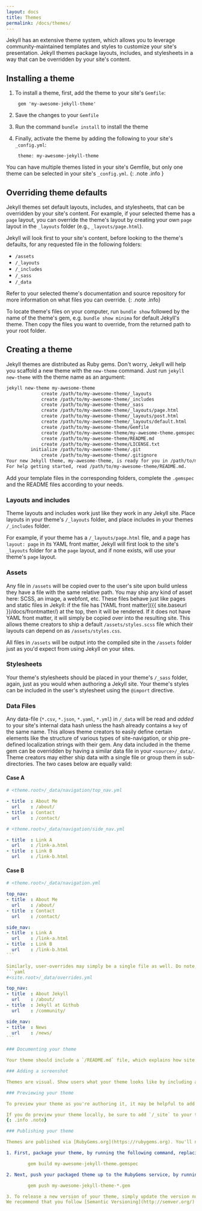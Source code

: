 ```yaml
---
layout: docs
title: Themes
permalink: /docs/themes/
---
```


Jekyll has an extensive theme system, which allows you to leverage community-maintained templates and styles to customize your site's presentation. Jekyll themes package layouts, includes, and stylesheets in a way that can be overridden by your site's content.

## Installing a theme

1. To install a theme, first, add the theme to your site's `Gemfile`:

        gem 'my-awesome-jekyll-theme'

2. Save the changes to your `Gemfile`
3. Run the command `bundle install` to install the theme
4. Finally, activate the theme by adding the following to your site's `_config.yml`:

        theme: my-awesome-jekyll-theme

You can have multiple themes listed in your site's Gemfile, but only one theme can be selected in your site's `_config.yml`.
{: .note .info }

## Overriding theme defaults

Jekyll themes set default layouts, includes, and stylesheets, that can be overridden by your site's content. For example, if your selected theme has a `page` layout, you can override the theme's layout by creating your own `page` layout in the `_layouts` folder (e.g., `_layouts/page.html`).

Jekyll will look first to your site's content, before looking to the theme's defaults, for any requested file in the following folders:

* `/assets`
* `/_layouts`
* `/_includes`
* `/_sass`
* `/_data`

Refer to your selected theme's documentation and source repository for more information on what files you can override.
{: .note .info}

To locate theme's files on your computer, run `bundle show` followed by
the name of the theme's gem, e.g. `bundle show minima` for default Jekyll's
theme. Then copy the files you want to override, from the returned path to your root folder.

## Creating a theme

Jekyll themes are distributed as Ruby gems. Don't worry, Jekyll will help you scaffold a new theme with the `new-theme` command. Just run `jekyll new-theme` with the theme name as an argument:

```sh
jekyll new-theme my-awesome-theme
             create /path/to/my-awesome-theme/_layouts
             create /path/to/my-awesome-theme/_includes
             create /path/to/my-awesome-theme/_sass
             create /path/to/my-awesome-theme/_layouts/page.html
             create /path/to/my-awesome-theme/_layouts/post.html
             create /path/to/my-awesome-theme/_layouts/default.html
             create /path/to/my-awesome-theme/Gemfile
             create /path/to/my-awesome-theme/my-awesome-theme.gemspec
             create /path/to/my-awesome-theme/README.md
             create /path/to/my-awesome-theme/LICENSE.txt
         initialize /path/to/my-awesome-theme/.git
             create /path/to/my-awesome-theme/.gitignore
Your new Jekyll theme, my-awesome-theme, is ready for you in /path/to/my-awesome-theme!
For help getting started, read /path/to/my-awesome-theme/README.md.
```

Add your template files in the corresponding folders, complete the `.gemspec` and the README files according to your needs.

### Layouts and includes

Theme layouts and includes work just like they work in any Jekyll site. Place layouts in your theme's `/_layouts` folder, and place includes in your themes `/_includes` folder.

For example, if your theme has a `/_layouts/page.html` file, and a page has `layout: page` in its YAML front matter, Jekyll will first look to the site's `_layouts` folder for a the `page` layout, and if none exists, will use your theme's `page` layout.

### Assets

Any file in `/assets` will be copied over to the user's site upon build unless they have a file with the same relative path. You may ship any kind of asset here: SCSS, an image, a webfont, etc. These files behave just like pages and static files in Jekyll: if the file has [YAML front matter]({{ site.baseurl }}/docs/frontmatter/) at the top, then it will be rendered. If it does not have YAML front matter, it will simply be copied over into the resulting site. This allows theme creators to ship a default `/assets/styles.scss` file which their layouts can depend on as `/assets/styles.css`.

All files in `/assets` will be output into the compiled site in the `/assets` folder just as you'd expect from using Jekyll on your sites.

### Stylesheets

Your theme's stylesheets should be placed in your theme's `/_sass` folder, again, just as you would when authoring a Jekyll site. Your theme's styles can be included in the user's stylesheet using the `@import` directive.

### Data Files

Any data-file (`*.csv`, `*.json`, `*.yaml`, `*.yml`) in `/_data` will be read and *added* to your site's internal data hash unless the hash already contains a `key` of the same name. This allows theme creators to easily define certain elements like the structure of various types of site-navigation, or ship pre-defined localization strings with their gem. Any data included in the theme gem can be overridden by having a similar data file in your `<source>/_data/`. Theme creators may either ship data with a single file or group them in sub-directories. The two cases below are equally valid:  

#### Case A
```yaml
# <theme.root>/_data/navigation/top_nav.yml

- title  : About Me
  url    : /about/
- title  : Contact
  url    : /contact/
```
```yaml
# <theme.root>/_data/navigation/side_nav.yml

- title  : Link A
  url    : /link-a.html
- title  : Link B
  url    : /link-b.html
```

#### Case B
````yaml
# <theme.root>/_data/navigation.yml

top_nav:
- title  : About Me
  url    : /about/
- title  : Contact
  url    : /contact/

side_nav:
- title  : Link A
  url    : /link-a.html
- title  : Link B
  url    : /link-b.html
```

Similarly, user-overrides may simply be a single file as well. Do note, that if a mapping key has been declared, it will override the entire has block within theme data even if the sub-keys are lesser in number. In the example below, the resulting `side_nav` map will contain just *one key/value* pair even if the theme shipped with two pairs. 
```yaml
#<site.root>/_data/overrides.yml

top_nav:
- title  : About Jekyll
  url    : /about/
- title  : Jekyll at Github
  url    : /community/

side_nav:
- title  : News
  url    : /news/
```

### Documenting your theme

Your theme should include a `/README.md` file, which explains how site authors can install and use your theme. What layouts are included? What includes? Do they need to add anything special to their site's configuration file?

### Adding a screenshot

Themes are visual. Show users what your theme looks like by including a screenshot as `/screenshot.png` within your theme's repository where it can be retrieved programatically. You can also include this screenshot within your theme's documentation.

### Previewing your theme

To preview your theme as you're authoring it, it may be helpful to add dummy content in, for example, `/index.html` and `/page.html` files. This will allow you to use the `jekyll build` and `jekyll serve` commands to preview your theme, just as you'd preview a Jekyll site.

If you do preview your theme locally, be sure to add `/_site` to your theme's `.gitignore` file to prevent the compiled site from also being included when you distribute your theme.
{: .info .note}

### Publishing your theme

Themes are published via [RubyGems.org](https://rubygems.org). You'll need a RubyGems account, which you can [create for free](https://rubygems.org/sign_up).

1. First, package your theme, by running the following command, replacing `my-awesome-jekyll-theme` with the name of your theme:

        gem build my-awesome-jekyll-theme.gemspec

2. Next, push your packaged theme up to the RubyGems service, by running the following command, again replacing `my-awesome-jekyll-theme` with the name of your theme:

        gem push my-awesome-jekyll-theme-*.gem

3. To release a new version of your theme, simply update the version number in the gemspec file, ( `my-awesome-jekyll-theme.gemspec` in this example ), and then repeat Steps 1 & 2 above.
We recommend that you follow [Semantic Versioning](http://semver.org/) while bumping your theme-version.
